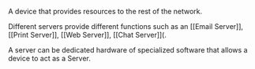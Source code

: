 
A device that provides resources to the rest of the network.

Different servers provide different functions such as an [[Email Server]], [[Print Server]], [[Web Server]], [[Chat Server]](.

A server can be dedicated hardware of specialized software that allows a device to act as a Server.
